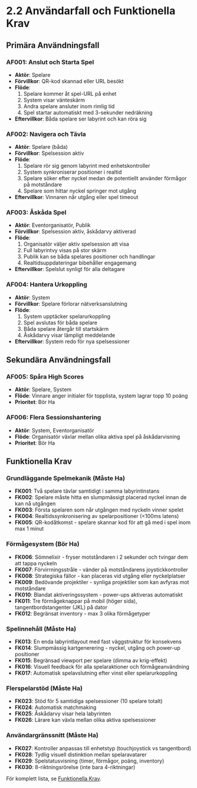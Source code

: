 # 2.2 Användarfall och Funktionella Krav

## Primära Användningsfall

### AF001: Anslut och Starta Spel
- **Aktör**: Spelare
- **Förvillkor**: QR-kod skannad eller URL besökt
- **Flöde**: 
  1. Spelare kommer åt spel-URL på enhet
  2. System visar vänteskärm
  3. Andra spelare ansluter inom rimlig tid
  4. Spel startar automatiskt med 3-sekunder nedräkning
- **Eftervillkor**: Båda spelare ser labyrint och kan röra sig

### AF002: Navigera och Tävla  
- **Aktör**: Spelare (båda)
- **Förvillkor**: Spelsession aktiv
- **Flöde**:
  1. Spelare rör sig genom labyrint med enhetskontroller
  2. System synkroniserar positioner i realtid  
  3. Spelare söker efter nyckel medan de potentiellt använder förmågor på motståndare
  4. Spelare som hittar nyckel springer mot utgång
- **Eftervillkor**: Vinnaren når utgång eller spel timeout

### AF003: Åskåda Spel
- **Aktör**: Eventorganisatör, Publik
- **Förvillkor**: Spelsession aktiv, åskådarvy aktiverad  
- **Flöde**:
  1. Organisatör väljer aktiv spelsession att visa
  2. Full labyrintvy visas på stor skärm
  3. Publik kan se båda spelares positioner och handlingar
  4. Realtidsuppdateringar bibehåller engagemang
- **Eftervillkor**: Spelslut synligt för alla deltagare

### AF004: Hantera Urkoppling
- **Aktör**: System
- **Förvillkor**: Spelare förlorar nätverksanslutning
- **Flöde**:
  1. System upptäcker spelarurkoppling
  2. Spel avslutas för båda spelare  
  3. Båda spelare återgår till startskärm
  4. Åskådarvy visar lämpligt meddelande
- **Eftervillkor**: System redo för nya spelsessioner

## Sekundära Användningsfall

### AF005: Spåra High Scores  
- **Aktör**: Spelare, System
- **Flöde**: Vinnare anger initialer för topplista, system lagrar topp 10 poäng
- **Prioritet**: Bör Ha

### AF006: Flera Sessionshantering
- **Aktör**: System, Eventorganisatör  
- **Flöde**: Organisatör växlar mellan olika aktiva spel på åskådarvisning
- **Prioritet**: Bör Ha

## Funktionella Krav

### Grundläggande Spelmekanik (Måste Ha)
- **FK001**: Två spelare tävlar samtidigt i samma labyrintinstans
- **FK002**: Spelare måste hitta en slumpmässigt placerad nyckel innan de kan nå utgången
- **FK003**: Första spelaren som når utgången med nyckeln vinner spelet
- **FK004**: Realtidssynkronisering av spelarpositioner (<100ms latens)
- **FK005**: QR-kodåtkomst - spelare skannar kod för att gå med i spel inom max 1 minut

### Förmågesystem (Bör Ha)
- **FK006**: Sömnelixir - fryser motståndaren i 2 sekunder och tvingar dem att tappa nyckeln
- **FK007**: Förvirrningsstråle - vänder på motståndarens joystickkontroller
- **FK008**: Strategiska fällor - kan placeras vid utgång eller nyckelplatser
- **FK009**: Bedövande projektiler - synliga projektiler som kan avfyras mot motståndare
- **FK010**: Blandat aktiveringssystem - power-ups aktiveras automatiskt
- **FK011**: Tre förmågeknappar på mobil (höger sida), tangentbordstangenter (JKL) på dator
- **FK012**: Begränsat inventory - max 3 olika förmågetyper

### Spelinnehåll (Måste Ha)
- **FK013**: En enda labyrintlayout med fast väggstruktur för konsekvens
- **FK014**: Slumpmässig kartgenerering - nyckel, utgång och power-up positioner
- **FK015**: Begränsad viewport per spelare (dimma av krig-effekt)
- **FK016**: Visuell feedback för alla spelaraktioner och förmågeanvändning
- **FK017**: Automatisk spelavslutning efter vinst eller spelarurkoppling

### Flerspelarstöd (Måste Ha)
- **FK023**: Stöd för 5 samtidiga spelsessioner (10 spelare totalt)
- **FK024**: Automatisk matchmaking
- **FK025**: Åskådarvy visar hela labyrinten
- **FK026**: Lärare kan växla mellan olika aktiva spelsessioner

### Användargränssnitt (Måste Ha)
- **FK027**: Kontroller anpassas till enhetstyp (touchjoystick vs tangentbord)
- **FK028**: Tydlig visuell distinktion mellan spelaravatarer
- **FK029**: Spelstatusvisning (timer, förmågor, poäng, inventory)
- **FK030**: 8-riktningsrörelse (inte bara 4-riktningar)

För komplett lista, se [Funktionella Krav](functional.md).